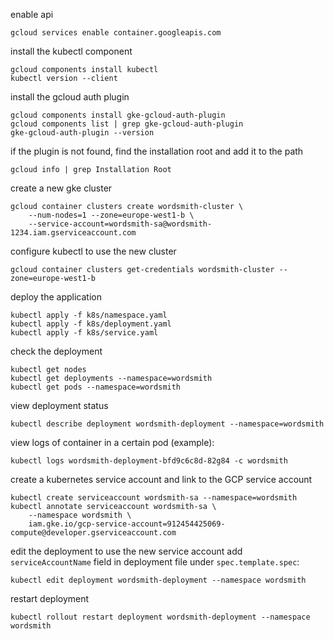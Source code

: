 
enable api

    gcloud services enable container.googleapis.com

install the kubectl component

    gcloud components install kubectl
    kubectl version --client

install the gcloud auth plugin

    gcloud components install gke-gcloud-auth-plugin
    gcloud components list | grep gke-gcloud-auth-plugin
    gke-gcloud-auth-plugin --version

if the plugin is not found, find the installation root and add it to the path

    gcloud info | grep Installation Root


create a new gke cluster

    gcloud container clusters create wordsmith-cluster \
        --num-nodes=1 --zone=europe-west1-b \
        --service-account=wordsmith-sa@wordsmith-1234.iam.gserviceaccount.com

configure kubectl to use the new cluster

    gcloud container clusters get-credentials wordsmith-cluster --zone=europe-west1-b

deploy the application

    kubectl apply -f k8s/namespace.yaml
    kubectl apply -f k8s/deployment.yaml
    kubectl apply -f k8s/service.yaml

check the deployment

    kubectl get nodes
    kubectl get deployments --namespace=wordsmith
    kubectl get pods --namespace=wordsmith

view deployment status

    kubectl describe deployment wordsmith-deployment --namespace=wordsmith

view logs of container in a certain pod (example):

    kubectl logs wordsmith-deployment-bfd9c6c8d-82g84 -c wordsmith

create a kubernetes service account and link to the GCP service account

    kubectl create serviceaccount wordsmith-sa --namespace=wordsmith
    kubectl annotate serviceaccount wordsmith-sa \
        --namespace wordsmith \
        iam.gke.io/gcp-service-account=912454425069-compute@developer.gserviceaccount.com

edit the deployment to use the new service account
add `serviceAccountName` field in deployment file under `spec.template.spec`:

    kubectl edit deployment wordsmith-deployment --namespace wordsmith

restart deployment

    kubectl rollout restart deployment wordsmith-deployment --namespace wordsmith

